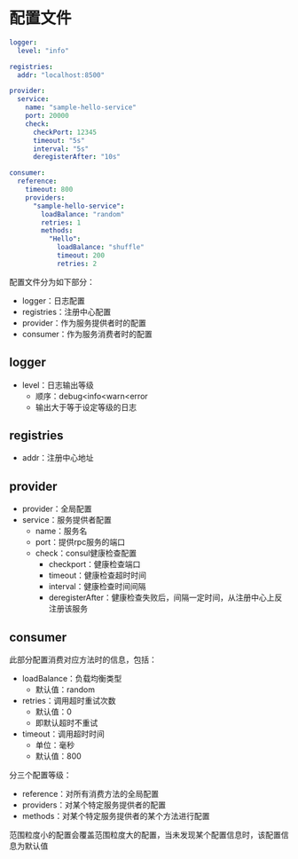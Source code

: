# 配置文件

```yaml
logger:
  level: "info"

registries:
  addr: "localhost:8500"

provider:
  service:
    name: "sample-hello-service"
    port: 20000
    check:
      checkPort: 12345
      timeout: "5s"
      interval: "5s"
      deregisterAfter: "10s"

consumer:
  reference:
    timeout: 800
    providers:
      "sample-hello-service":
        loadBalance: "random"
        retries: 1
        methods:
          "Hello":
            loadBalance: "shuffle"
            timeout: 200
            retries: 2
```

配置文件分为如下部分：

* logger：日志配置
* registries：注册中心配置
* provider：作为服务提供者时的配置
* consumer：作为服务消费者时的配置

## logger

* level：日志输出等级
  * 顺序：debug<info<warn<error
  * 输出大于等于设定等级的日志

## registries

* addr：注册中心地址

## provider

* provider：全局配置
* service：服务提供者配置
  * name：服务名
  * port：提供rpc服务的端口
  * check：consul健康检查配置
    * checkport：健康检查端口
    * timeout：健康检查超时时间
    * interval：健康检查时间间隔
    * deregisterAfter：健康检查失败后，间隔一定时间，从注册中心上反注册该服务

## consumer

此部分配置消费对应方法时的信息，包括：

* loadBalance：负载均衡类型
  * 默认值：random
* retries：调用超时重试次数
  * 默认值：0
  * 即默认超时不重试
* timeout：调用超时时间
  * 单位：毫秒
  * 默认值：800

分三个配置等级：

* reference：对所有消费方法的全局配置
* providers：对某个特定服务提供者的配置
* methods：对某个特定服务提供者的某个方法进行配置

范围粒度小的配置会覆盖范围粒度大的配置，当未发现某个配置信息时，该配置信息为默认值